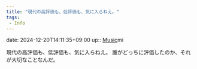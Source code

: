 ```yaml
---
title: "現代の高評価も、低評価も、気に入らねえ。"
tags:
 - Info
---
```


date: 2024-12-20T14:11:35+09:00
up:: [Music](../Bar/Novel/Topics/Music.md)mi

現代の高評価も、低評価も、気に入らねえ。
誰がどっちに評価したのか、それが大切なことなんだ。
